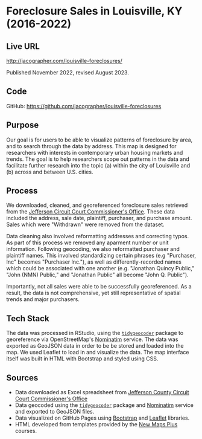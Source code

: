 # Foreclosure Sales in Louisville, KY (2016-2022)

## Live URL
http://jacographer.com/louisville-foreclosures/

Published November 2022, revised August 2023.

## Code
GitHub: https://github.com/jacographer/louisville-foreclosures

## Purpose
Our goal is for users to be able to visualize patterns of foreclosure by area, and to search through the data by address. This map is designed for researchers with interests in contemporary urban housing markets and trends. The goal is to help researchers scope out patterns in the data and facilitate further research into the topic (a) within the city of Louisville and (b) across and between U.S. cities.

## Process
We downloaded, cleaned, and georeferenced foreclosure sales retrieved from the [Jefferson Circuit Court Commissioner's Office](https://jeffcomm.org/past-results.html). These data included the address, sale date, plaintiff, purchaser, and purchase amount. Sales which were "Withdrawn" were removed from the dataset.

Data cleaning also involved reformatting addresses and correcting typos. As part of this process we removed any aparment number or unit information. Following geocoding, we also reformatted purchaser and plaintiff names. This involved standardizing certain phrases (e.g "Purchaser, Inc" becomes "Purchaser Inc."), as well as differently-recorded names which could be associated with one another (e.g. "Jonathan Quincy Public," "John (NMN) Public," and "Jonathan Public" all become "John Q. Public").

Importantly, not all sales were able to be successfully georeferenced. As a result, the data is not comprehensive, yet still representative of spatial trends and major purchasers.

## Tech Stack
The data was processed in RStudio, using the [`tidygeocoder`](https://cran.r-project.org/web/packages/tidygeocoder/readme/README.html) package to georeference via OpenStreetMap's [Nominatim](https://nominatim.org/) service. The data was exported as GeoJSON data in order to be be stored and loaded into the map. We used Leaflet to load in and visualize the data. The map interface itself was built in HTML with Bootstrap and styled using CSS.

## Sources
- Data downloaded as Excel spreadsheet from [Jefferson County Circuit Court Commissioner's Office](https://www.jeffcomm.org/past-results.html)
- Data geocoded using the [`tidygeocoder`](https://cran.r-project.org/web/packages/tidygeocoder/readme/README.html) package and [Nominatim](https://nominatim.org/) service and exported to GeoJSON files.
- Data visualized on GitHub Pages using [Bootstrap](https://getbootstrap.com/) and [Leaflet](https://leafletjs.com/) libraries.
- HTML developed from templates provided by the [New Maps Plus](https://newmapsplus.github.io/map673/) courses.
